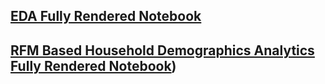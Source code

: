 [EDA Fully Rendered Notebook](https://nbviewer.org/github/aakash1404/Projects/blob/main/SQL%20Projects/Dunhumby/EDA.ipynb)
---
[RFM Based Household Demographics Analytics Fully Rendered Notebook](https://nbviewer.org/github/aakash1404/Projects/blob/main/SQL%20Projects/Dunhumby/RFM%20Based%20Analytics.ipynb))
--
